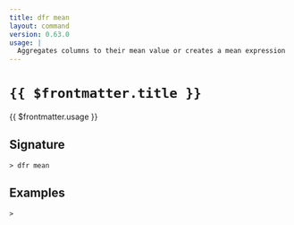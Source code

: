 ```yaml
---
title: dfr mean
layout: command
version: 0.63.0
usage: |
  Aggregates columns to their mean value or creates a mean expression
---
```


# `{{ $frontmatter.title }}`

<div style='white-space: pre-wrap;'>{{ $frontmatter.usage }}</div>

## Signature

```> dfr mean ```

## Examples


```shell
>
```
